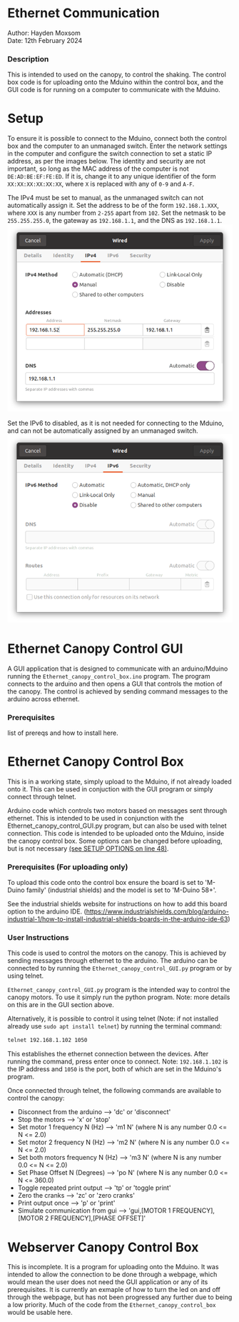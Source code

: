 # Ethernet Communication 
Author: Hayden Moxsom   
Date: 12th February 2024

### Description 
This is intended to used on the canopy, to control the shaking. The control box code is for uploading onto the Mduino within the control box, and the GUI code is for running on a computer to communicate with the Mduino.  


# Setup  
To ensure it is possible to connect to the Mduino, connect both the control box and the computer to an unmanaged switch. Enter the network settings in the computer and configure the switch connection to set a static IP address, as per the images below. The identity and security are not important, so long as the MAC address of the computer is not `DE:AD:BE:EF:FE:ED`. If it is, change it to any unique identifier of the form `XX:XX:XX:XX:XX:XX`, where `X` is replaced with any of `0-9` and `A-F`.

The IPv4 must be set to manual, as the unmanaged switch can not automatically assign it. Set the address to be of the form `192.168.1.XXX`, where `XXX` is any number from `2-255` apart from `102`. Set the netmask to be `255.255.255.0`, the gateway as `192.168.1.1`, and the DNS as `192.168.1.1`.   
![Set IPv4 method to manual, with the IP: 192.168.1.52, the netmask: 255.255.255.0, the gateway: 192.168.1.1, and the DNS: 192.168.1.1](ipv4_settings.png)  

Set the IPv6 to disabled, as it is not needed for connecting to the Mduino, and can not be automatically assigned by an unmanaged switch. 
![Disable IPv6 for connection settings](ipv6_settings.png)  


# Ethernet Canopy Control GUI
A GUI application that is designed to communicate with an arduino/Mduino running the `Ethernet_canopy_control_box.ino` program. The program connects to the arduino and then opens a GUI that controls the motion of the canopy. The control is achieved by sending command messages to the arduino across ethernet.

### Prerequisites
list of prereqs and how to install here.


# Ethernet Canopy Control Box
This is in a working state, simply upload to the Mduino, if not already loaded onto it. This can be used in conjuction with the GUI program or simply connect through telnet.  
 
Arduino code which controls two motors based on messages sent through ethernet. This is intended to be used in conjunction with the Ethernet_canopy_control_GUI.py program, but can also be used with telnet connection. This code is intended to be uploaded onto the Mduino, inside the canopy control box. Some options can be changed before uploading, but is not necessary [(see SETUP OPTIONS on line 48)](Ethernet_canopy_control_box/Ethernet_canopy_control_box.ino).  

### Prerequisites (For uploading only)
To upload this code onto the control box ensure the board is set to 'M-Duino family' (industrial shields) and the model is set to 'M-Duino 58+'.  

See the industrial shields website for instructions on how to add this board option to the arduino IDE. (https://www.industrialshields.com/blog/arduino-industrial-1/how-to-install-industrial-shields-boards-in-the-arduino-ide-63) 

### User Instructions
This code is used to control the motors on the canopy. This is achieved by sending messages through ethernet to the arduino.
The arduino can be connected to by running the `Ethernet_canopy_control_GUI.py` program or by using telnet.

`Ethernet_canopy_control_GUI.py` program is the intended way to control the canopy motors. To use it simply run the python program. Note: more details on this are in the GUI section above.

Alternatively, it is possible to control it using telnet (Note: if not installed already use `sudo apt install telnet`) by running the terminal command:  
```bash
telnet 192.168.1.102 1050
``` 

This establishes the ethernet connection between the devices. After running the command, press enter once to connect. Note: `192.168.1.102` is the IP address and `1050` is the port, both of which are set in the Mduino's program.  

Once connected through telnet, the following commands are available to control the canopy:
 - Disconnect from the arduino --> 'dc' or	'disconnect'	
 - Stop the motors --> 'x' or 'stop'
 - Set motor 1 frequency N (Hz) --> 'm1 N' (where N is any number 0.0 <= N <= 2.0)
 - Set motor 2 frequency N (Hz) --> 'm2 N' (where N is any number 0.0 <= N <= 2.0)
 - Set both motors frequency N (Hz) --> 'm3 N' (where N is any number 0.0 <= N <= 2.0)
 - Set Phase Offset N (Degrees) --> 'po N' (where N is any number 0.0 <= N <= 360.0)
 - Toggle repeated print output --> 'tp' or 'toggle print'
 - Zero the cranks --> 'zc' or 'zero cranks'
 - Print output once --> 'p' or 'print'
 - Simulate communication from gui --> 'gui,[MOTOR 1 FREQUENCY],[MOTOR 2 FREQUENCY],[PHASE OFFSET]' 


# Webserver Canopy Control Box
This is incomplete. It is a program for uploading onto the Mduino. It was intended to allow the connection to be done through a webpage, which would mean the user does not need the GUI application or any of its prerequisites. It is currently an exmaple of how to turn the led on and off through the webpage, but has not been progressed any further due to being a low priority. Much of the code from the `Ethernet_canopy_control_box` would be usable here.
